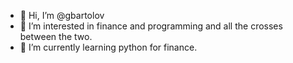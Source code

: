 - 👋 Hi, I’m @gbartolov
- 👀 I’m interested in finance and programming and all the crosses between the two.
- 🌱 I’m currently learning python for finance.


<!---
gbartolov/gbartolov is a ✨ special ✨ repository because its `README.md` (this file) appears on your GitHub profile.
You can click the Preview link to take a look at your changes.
--->
